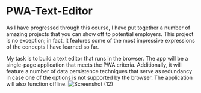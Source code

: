 # PWA-Text-Editor
As I have progressed through this course, I have put together a number of amazing projects that you can show off to potential employers. This project is no exception; in fact, it features some of the most impressive expressions of the concepts I have learned so far.

My task is to build a text editor that runs in the browser. The app will be a single-page application that meets the PWA criteria. Additionally, it will feature a number of data persistence techniques that serve as redundancy in case one of the options is not supported by the browser. The application will also function offline.
![Screenshot (12)](https://user-images.githubusercontent.com/106851538/186043874-9c94835b-53ce-4acc-9eda-0deacd381871.png)
